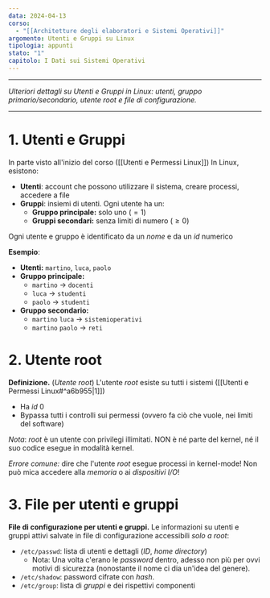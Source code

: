 ```yaml
---
data: 2024-04-13
corso:
  - "[[Architetture degli elaboratori e Sistemi Operativi]]"
argomento: Utenti e Gruppi su Linux
tipologia: appunti
stato: "1"
capitolo: I Dati sui Sistemi Operativi
---
```

- - -
*Ulteriori dettagli su Utenti e Gruppi in Linux: utenti, gruppo primario/secondario, utente root e file di configurazione.*
- - -
# 1. Utenti e Gruppi
In parte visto all'inizio del corso ([[Utenti e Permessi Linux]])
In Linux, esistono:
- **Utenti**: account che possono utilizzare il sistema, creare processi, accedere a file
- **Gruppi**: insiemi di utenti. Ogni utente ha un:
  - **Gruppo principale:** solo uno ($=1$)
  - **Gruppi secondari:** senza limiti di numero ($\geq 0$)
  
Ogni utente e gruppo è identificato da un *nome* e da un *id* numerico

**Esempio**:
- **Utenti:** `martino`, `luca`, `paolo`
- **Gruppo principale:**
  - `martino` -> `docenti`
  - `luca` -> `studenti`
  - `paolo` -> `studenti`
- **Gruppo secondario:**
  - `martino` `luca` -> `sistemioperativi`
  - `martino` `paolo` -> `reti`
  
# 2. Utente root
**Definizione.** (*Utente root*)
L'utente *root* esiste su tutti i sistemi ([[Utenti e Permessi Linux#^a6b955|1]])
- Ha *id* $0$
- Bypassa tutti i controlli sui permessi (ovvero fa ciò che vuole, nei limiti del software)

*Nota*: *root* è un utente con privilegi illimitati. NON è né parte del kernel, né il suo codice esegue in modalità kernel.

*Errore comune:* dire che l'utente *root* esegue processi in kernel-mode! Non può mica accedere alla *memoria* o ai *dispositivi I/O*!

# 3. File per utenti e gruppi
**File di configurazione per utenti e gruppi.**
Le informazioni su utenti e gruppi attivi salvate in file di configurazione accessibili *solo a root*:
- `/etc/passwd`: lista di utenti e dettagli ($ID$, *home directory*)
	- Nota: Una volta c'erano le *password* dentro, adesso non più per ovvi motivi di sicurezza (nonostante il nome ci dia un'idea del genere).
- `/etc/shadow`: password cifrate con *hash*.
- `/etc/group`: lista di *gruppi* e dei rispettivi componenti
